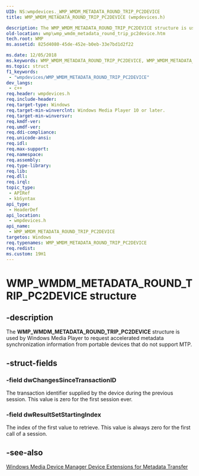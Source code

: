 ```yaml
---
UID: NS:wmpdevices._WMP_WMDM_METADATA_ROUND_TRIP_PC2DEVICE
title: WMP_WMDM_METADATA_ROUND_TRIP_PC2DEVICE (wmpdevices.h)

description: The WMP_WMDM_METADATA_ROUND_TRIP_PC2DEVICE structure is used by Windows Media Player to request accelerated metadata synchronization information from portable devices that do not support MTP.
old-location: wmp\wmp_wmdm_metadata_round_trip_pc2device.htm
tech.root: WMP
ms.assetid: 825d4080-45de-452e-b0eb-33e7bd1d2f22

ms.date: 12/05/2018
ms.keywords: WMP_WMDM_METADATA_ROUND_TRIP_PC2DEVICE, WMP_WMDM_METADATA_ROUND_TRIP_PC2DEVICE structure [Windows Media Player], WMP_WMDM_PC2DEVICE, wmp.wmp_wmdm_metadata_round_trip_pc2device, wmpdevices/WMP_WMDM_METADATA_ROUND_TRIP_PC2DEVICE
ms.topic: struct
f1_keywords: 
 - "wmpdevices/WMP_WMDM_METADATA_ROUND_TRIP_PC2DEVICE"
dev_langs:
 - c++
req.header: wmpdevices.h
req.include-header: 
req.target-type: Windows
req.target-min-winverclnt: Windows Media Player 10 or later.
req.target-min-winversvr: 
req.kmdf-ver: 
req.umdf-ver: 
req.ddi-compliance: 
req.unicode-ansi: 
req.idl: 
req.max-support: 
req.namespace: 
req.assembly: 
req.type-library: 
req.lib: 
req.dll: 
req.irql: 
topic_type:
 - APIRef
 - kbSyntax
api_type:
 - HeaderDef
api_location:
 - wmpdevices.h
api_name:
 - WMP_WMDM_METADATA_ROUND_TRIP_PC2DEVICE
targetos: Windows
req.typenames: WMP_WMDM_METADATA_ROUND_TRIP_PC2DEVICE
req.redist: 
ms.custom: 19H1
---
```


# WMP_WMDM_METADATA_ROUND_TRIP_PC2DEVICE structure


## -description


The <b>WMP_WMDM_METADATA_ROUND_TRIP_PC2DEVICE</b> structure is used by Windows Media Player to request accelerated metadata synchronization information from portable devices that do not support MTP.


## -struct-fields




### -field dwChangesSinceTransactionID

The transaction identifier supplied by the device during the previous session. This value is zero for the first session ever.


### -field dwResultSetStartingIndex

The index of the first value to retrieve. This value is always zero for the first call of a session.


## -see-also




<a href="https://docs.microsoft.com/windows/desktop/WMP/windows-media-device-manager-device-extensions-for-metadata-transfer">Windows Media Device Manager Device Extensions for Metadata Transfer</a>
 

 

